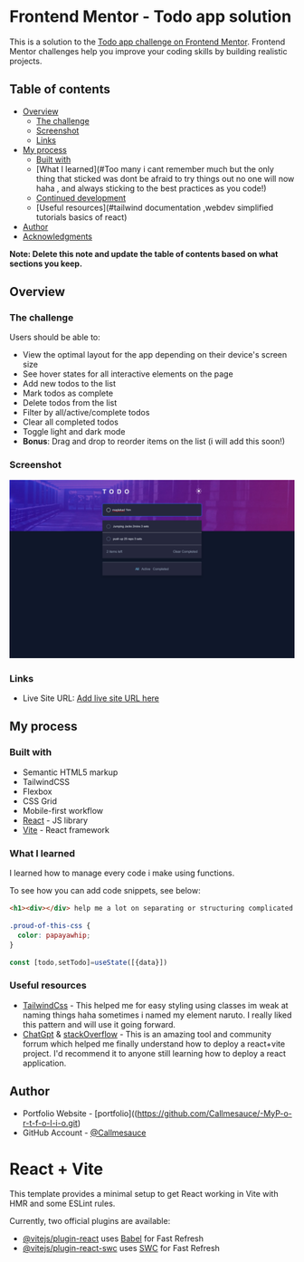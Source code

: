 # Frontend Mentor - Todo app solution

This is a solution to the [Todo app challenge on Frontend Mentor](https://www.frontendmentor.io/challenges/todo-app-Su1_KokOW). Frontend Mentor challenges help you improve your coding skills by building realistic projects.

## Table of contents

- [Overview](#overview)
  - [The challenge](#the-challenge)
  - [Screenshot](#screenshot)
  - [Links](#links)
- [My process](#my-process)
  - [Built with](#ReactJsWithTailwindCss)
  - [What I learned](#Too many i cant remember much but the only thing that sticked was dont be afraid to try things out no one will now haha , and always sticking to the best practices as you code!)
  - [Continued development](#continued-development)
  - [Useful resources](#tailwind documentation ,webdev simplified tutorials basics of react)
- [Author](#zeusOrilla)
- [Acknowledgments](#acknowledgments)

**Note: Delete this note and update the table of contents based on what sections you keep.**

## Overview

### The challenge

Users should be able to:

- View the optimal layout for the app depending on their device's screen size
- See hover states for all interactive elements on the page
- Add new todos to the list
- Mark todos as complete
- Delete todos from the list
- Filter by all/active/complete todos
- Clear all completed todos
- Toggle light and dark mode
- **Bonus**: Drag and drop to reorder items on the list (i will add this soon!)

### Screenshot

![](./todoReactsc1.png)

### Links

- Live Site URL: [Add live site URL here](https://callmesauce.github.io/FrontEndMentor-TodoList/)

## My process

### Built with

- Semantic HTML5 markup
- TailwindCSS
- Flexbox
- CSS Grid
- Mobile-first workflow
- [React](https://reactjs.org/) - JS library
- [Vite](https://vitejs.dev/) - React framework

### What I learned

I learned how to manage every code i make using functions.

To see how you can add code snippets, see below:

```html
<h1><div></div> help me a lot on separating or structuring complicated stuffs</h1>
```

```css
.proud-of-this-css {
  color: papayawhip;
}
```

```js
const [todo,setTodo]=useState([{data}])
```


### Useful resources

- [TailwindCss](https://tailwindcss.com/) - This helped me for easy styling using classes im weak at naming things haha sometimes i named my element naruto. I really liked this pattern and will use it going forward.
- [ChatGpt](https://chat.openai.com/) & [stackOverflow](https://stackoverflow.com/) - This is an amazing tool and community forrum which helped me finally understand how to deploy a react+vite project. I'd recommend it to anyone still learning how to deploy a react application.

## Author

- Portfolio Website - [portfolio]((https://github.com/Callmesauce/-MyP-o-r-t-f-o-l-i-o.git)
- GitHub Account - [@Callmesauce](https://github.com/Callmesauce/)

# React + Vite

This template provides a minimal setup to get React working in Vite with HMR and some ESLint rules.

Currently, two official plugins are available:

- [@vitejs/plugin-react](https://github.com/vitejs/vite-plugin-react/blob/main/packages/plugin-react/README.md) uses [Babel](https://babeljs.io/) for Fast Refresh
- [@vitejs/plugin-react-swc](https://github.com/vitejs/vite-plugin-react-swc) uses [SWC](https://swc.rs/) for Fast Refresh
